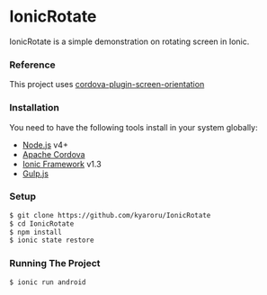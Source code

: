 # IonicRotate
IonicRotate is a simple demonstration on rotating screen in Ionic.

### Reference
This project uses [cordova-plugin-screen-orientation](https://github.com/gbenvenuti/cordova-plugin-screen-orientation)

### Installation

You need to have the following tools install in your system globally:
- [Node.js](https://nodejs.org/) v4+
- [Apache Cordova](https://cordova.apache.org/)
- [Ionic Framework](http://ionic.io/) v1.3
- [Gulp.js](http://gulpjs.com/)

### Setup
```sh
$ git clone https://github.com/kyaroru/IonicRotate
$ cd IonicRotate
$ npm install
$ ionic state restore
```

### Running The Project
```sh
$ ionic run android
```
